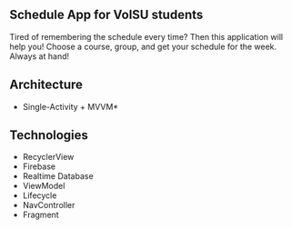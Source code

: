 ## Schedule App for VolSU students

Tired of remembering the schedule every time? Then this application will help you! Choose a course, group, and get your schedule for the week. Always at hand!

## Architecture

- Single-Activity + MVVM*

## Technologies

- RecyclerView
- Firebase
- Realtime Database
- ViewModel
- Lifecycle
- NavController
- Fragment
